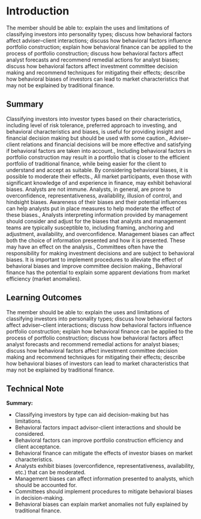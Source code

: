 # Introduction

The member should be able to: explain the uses and limitations of classifying investors into personality types; discuss how behavioral factors affect adviser–client interactions; discuss how behavioral factors influence portfolio construction; explain how behavioral finance can be applied to the process of portfolio construction; discuss how behavioral factors affect analyst forecasts and recommend remedial actions for analyst biases; discuss how behavioral factors affect investment committee decision making and recommend techniques for mitigating their effects; describe how behavioral biases of investors can lead to market characteristics that may not be explained by traditional finance.

## Summary

Classifying investors into investor types based on their characteristics, including level of risk tolerance, preferred approach to investing, and behavioral characteristics and biases, is useful for providing insight and financial decision making but should be used with some caution., Adviser–client relations and financial decisions will be more effective and satisfying if behavioral factors are taken into account., Including behavioral factors in portfolio construction may result in a portfolio that is closer to the efficient portfolio of traditional finance, while being easier for the client to understand and accept as suitable. By considering behavioral biases, it is possible to moderate their effects., All market participants, even those with significant knowledge of and experience in finance, may exhibit behavioral biases. Analysts are not immune. Analysts, in general, are prone to overconfidence, representativeness, availability, illusion of control, and hindsight biases. Awareness of their biases and their potential influences can help analysts put in place measures to help moderate the effect of these biases., Analysts interpreting information provided by management should consider and adjust for the biases that analysts and management teams are typically susceptible to, including framing, anchoring and adjustment, availability, and overconfidence. Management biases can affect both the choice of information presented and how it is presented. These may have an effect on the analysis., Committees often have the responsibility for making investment decisions and are subject to behavioral biases. It is important to implement procedures to alleviate the effect of behavioral biases and improve committee decision making., Behavioral finance has the potential to explain some apparent deviations from market efficiency (market anomalies).

## Learning Outcomes

The member should be able to: explain the uses and limitations of classifying investors into personality types; discuss how behavioral factors affect adviser–client interactions; discuss how behavioral factors influence portfolio construction; explain how behavioral finance can be applied to the process of portfolio construction; discuss how behavioral factors affect analyst forecasts and recommend remedial actions for analyst biases; discuss how behavioral factors affect investment committee decision making and recommend techniques for mitigating their effects; describe how behavioral biases of investors can lead to market characteristics that may not be explained by traditional finance.

## Technical Note

**Summary:**

- Classifying investors by type can aid decision-making but has limitations.
- Behavioral factors impact advisor-client interactions and should be considered.
- Behavioral factors can improve portfolio construction efficiency and client acceptance.
- Behavioral finance can mitigate the effects of investor biases on market characteristics.
- Analysts exhibit biases (overconfidence, representativeness, availability, etc.) that can be moderated.
- Management biases can affect information presented to analysts, which should be accounted for.
- Committees should implement procedures to mitigate behavioral biases in decision-making.
- Behavioral biases can explain market anomalies not fully explained by traditional finance.